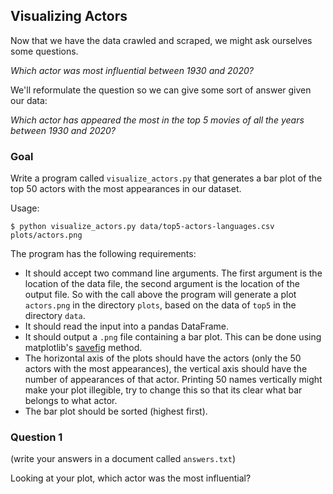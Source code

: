 ## Visualizing Actors

Now that we have the data crawled and scraped, we might ask ourselves some questions.

*Which actor was most influential between 1930 and 2020?*

We'll reformulate the question so we can give some sort of answer given our data:

*Which actor has appeared the most in the top 5 movies of all the years between 1930 and 2020?*

### Goal

Write a program called `visualize_actors.py` that generates a bar plot of the top 50 actors with the most appearances in our dataset.

Usage:

    $ python visualize_actors.py data/top5-actors-languages.csv plots/actors.png

The program has the following requirements:

- It should accept two command line arguments. The first argument is the location of the data file, the second argument is the location of the output file. So with the call above the program will generate a plot `actors.png` in the directory `plots`, based on the data of `top5` in the directory `data`.
- It should read the input into a pandas DataFrame.
- It should output a `.png` file containing a bar plot. This can be done using matplotlib's [savefig](https://matplotlib.org/stable/api/_as_gen/matplotlib.pyplot.savefig.html) method.
- The horizontal axis of the plots should have the actors (only the 50 actors with the most appearances), the vertical axis should have the number of appearances of that actor. Printing 50 names vertically might make your plot illegible, try to change this so that its clear what bar belongs to what actor.
- The bar plot should be sorted (highest first).

### Question 1

(write your answers in a document called `answers.txt`)

Looking at your plot, which actor was the most influential?
